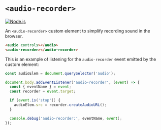 
# `<audio-recorder>` #

[![Node.js][ci-badge]][ci]

An `<audio-recorder>` custom element to simplify recording sound in the browser.

```html
<audio controls></audio>
<audio-recorder></audio-recorder>
```

This is an example of listening for the `audio-recorder` event emitted by the custom element:

```js
const audioElem = document.querySelector('audio');

document.body.addEventListener('audio-recorder', (event) => {
  const { eventName } = event;
  const recorder = event.target;

  if (event.is('stop')) {
    audioElem.src = recorder.createAudioURL();
  }

  console.debug('audio-recorder:', eventName, event);
});
```

[ci]: https://github.com/nfreear/audio-recorder/actions/workflows/node.js.yml
[ci-badge]: https://github.com/nfreear/audio-recorder/actions/workflows/node.js.yml/badge.svg
